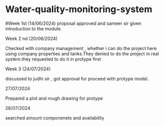 # Water-quality-monitoring-system

#Week 1st (14/06/2024)
proposal approved and sameer sir given introduction to the module.

Week 2 nd (20/06/2024)

Checked with company management , whether i can do the project here using company properties and tanks.They denied to do the project in real system.they requested to do it in protype first

Week 3 (24/07/2024)

discussed to judhi sir , got approval for proceed with protype model.


27/07/2024

Prepared a plot and rough drawing for protype

28/07/2024

searched amount componenets and availability

